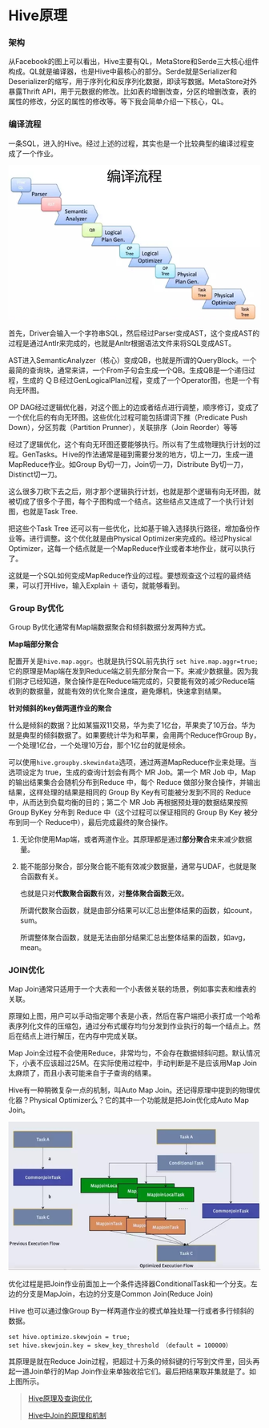 # Hive原理

### 架构

从Facebook的图上可以看出，Hive主要有QL，MetaStore和Serde三大核心组件构成。QL就是编译器，也是Hive中最核心的部分。Serde就是Serializer和Deserializer的缩写，用于序列化和反序列化数据，即读写数据。MetaStore对外暴露Thrift API，用于元数据的修改。比如表的增删改查，分区的增删改查，表的属性的修改，分区的属性的修改等。等下我会简单介绍一下核心，QL。

### 编译流程

一条SQL，进入的Hive。经过上述的过程，其实也是一个比较典型的编译过程变成了一个作业。

![img](./assets/20160521121202857)

首先，Driver会输入一个字符串SQL，然后经过Parser变成AST，这个变成AST的过程是通过Antlr来完成的，也就是Anltr根据语法文件来将SQL变成AST。

AST进入SemanticAnalyzer（核心）变成QB，也就是所谓的QueryBlock。一个最简的查询块，通常来讲，一个From子句会生成一个QB。生成QB是一个递归过程，生成的 ＱＢ经过GenLogicalPlan过程，变成了一个Operator图，也是一个有向无环图。

OP DAG经过逻辑优化器，对这个图上的边或者结点进行调整，顺序修订，变成了一个优化后的有向无环图。这些优化过程可能包括谓词下推（Predicate Push Down），分区剪裁（Partition Prunner），关联排序（Join Reorder）等等

经过了逻辑优化，这个有向无环图还要能够执行。所以有了生成物理执行计划的过程。GenTasks。Ｈive的作法通常是碰到需要分发的地方，切上一刀，生成一道MapReduce作业。如Group By切一刀，Join切一刀，Distribute By切一刀，Distinct切一刀。

这么很多刀砍下去之后，刚才那个逻辑执行计划，也就是那个逻辑有向无环图，就被切成了很多个子图，每个子图构成一个结点。这些结点又连成了一个执行计划图，也就是Task Tree.

把这些个Task Tree 还可以有一些优化，比如基于输入选择执行路径，增加备份作业等。进行调整。这个优化就是由Physical Optimizer来完成的。经过Physical Optimizer，这每一个结点就是一个MapReduce作业或者本地作业，就可以执行了。

这就是一个SQL如何变成MapReduce作业的过程。要想观查这个过程的最终结果，可以打开Hive，输入Explain ＋ 语句，就能够看到。

### Ｇroup By优化

Ｇroup By优化通常有Map端数据聚合和倾斜数据分发两种方式。

**Map端部分聚合**

配置开关是`hive.map.aggr`。也就是执行SQL前先执行 `set hive.map.aggr=true;`它的原理是Map端在发到Reduce端之前先部分聚合一下。来减少数据量。因为我们刚才已经知道，聚合操作是在Reduce端完成的，只要能有效的减少Reduce端收到的数据量，就能有效的优化聚合速度，避免爆机，快速拿到结果。

**针对倾斜的key做两道作业的聚合**

什么是倾斜的数据？比如某猫双11交易，华为卖了1亿台，苹果卖了10万台。华为就是典型的倾斜数据了。如果要统计华为和苹果，会用两个Reduce作Group By，一个处理1亿台，一个处理10万台，那个1亿台的就是倾余。

可以使用`hive.groupby.skewindata`选项，通过两道MapReduce作业来处理。当选项设定为 true，生成的查询计划会有两个 MR Job。第一个 MR Job 中，Map 的输出结果集合会随机分布到Reduce 中，每个 Reduce 做部分聚合操作，并输出结果，这样处理的结果是相同的 Group By Key有可能被分发到不同的 Reduce 中，从而达到负载均衡的目的；第二个 MR Job 再根据预处理的数据结果按照 Group ByKey 分布到 Reduce 中（这个过程可以保证相同的 Group By Key 被分布到同一个 Reduce中），最后完成最终的聚合操作。 

1. 无论你使用Map端，或者两道作业。其原理都是通过**部分聚合**来来减少数据量。

2. 能不能部分聚合，部分聚合能不能有效减少数据量，通常与UDAF，也就是聚合函数有关。

   也就是只对**代数聚合函数**有效，对**整体聚合函数**无效。

   所谓代数聚合函数，就是由部分结果可以汇总出整体结果的函数，如count，sum。 

   所谓整体聚合函数，就是无法由部分结果汇总出整体结果的函数，如avg，mean。

### JOIN优化

Map Join通常只适用于一个大表和一个小表做关联的场景，例如事实表和维表的关联。

原理如上图，用户可以手动指定哪个表是小表，然后在客户端把小表打成一个哈希表序列化文件的压缩包，通过分布式缓存均匀分发到作业执行的每一个结点上。然后在结点上进行解压，在内存中完成关联。

Map Join全过程不会使用Reduce，非常均匀，不会存在数据倾斜问题。默认情况下，小表不应该超过25M。在实际使用过程中，手动判断是不是应该用Map Join太麻烦了，而且小表可能来自于子查询的结果。

Hive有一种稍微复杂一点的机制，叫Auto Map Join。还记得原理中提到的物理优化器？Physical Optimizer么？它的其中一个功能就是把Join优化成Auto Map Join。

![img](./assets/20160521122201970)

优化过程是把Join作业前面加上一个条件选择器ConditionalTask和一个分支。左边的分支是MapJoin，右边的分支是Common Join(Reduce Join)

Ｈive 也可以通过像Group By一样两道作业的模式单独处理一行或者多行倾斜的数据。

```
set hive.optimize.skewjoin = true; 
set hive.skewjoin.key = skew_key_threshold （default = 100000）
```

其原理是就在Reduce Join过程，把超过十万条的倾斜键的行写到文件里，回头再起一道Join单行的Map Join作业来单独收拾它们。最后把结果取并集就是了。如上图所示。

>  [Hive原理及查询优化](https://blog.csdn.net/LW_GHY/article/details/51469753)
>
> [Hive中Join的原理和机制](http://lxw1234.com/archives/2015/06/313.htm)

